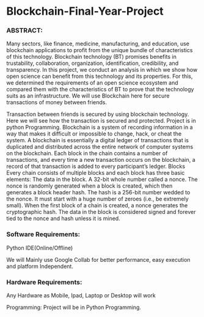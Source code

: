 # Blockchain-Final-Year-Project

### ABSTRACT: 

Many sectors, like finance, medicine, manufacturing, and education, use blockchain applications to profit from the unique bundle of characteristics of this technology. Blockchain technology (BT) promises benefits in trustability, collaboration, organization, identification, credibility, and transparency. In this project, we conduct an analysis in which we show how open science can benefit from this technology and its properties. For this, we determined the requirements of an open science ecosystem and compared them with the characteristics of BT to prove that the technology suits as an infrastructure. We will use Blockchain here for secure transactions of money between friends. 

Transaction between friends is secured by using blockchain technology. Here we will see how the transaction is secured and protected. Project is in python Programming. 
Blockchain is a system of recording information in a way that makes it difficult or impossible to change, hack, or cheat the system.
A blockchain is essentially a digital ledger of transactions that is duplicated and distributed across the entire network of computer systems on the blockchain. Each block in the chain contains a number of transactions, and every time a new transaction occurs on the blockchain, a record of that transaction is added to every participant’s ledger. 
Blocks
Every chain consists of multiple blocks and each block has three basic elements:
The data in the block. A 32-bit whole number called a nonce. The nonce is randomly generated when a block is created, which then generates a block header hash. The hash is a 256-bit number wedded to the nonce. It must start with a huge number of zeroes (i.e., be extremely small). When the first block of a chain is created, a nonce generates the cryptographic hash. The data in the block is considered signed and forever tied to the nonce and hash unless it is mined.

### Software Requirements:

Python IDE(Online/Offline) 

 We will Mainly use Google Collab for better performance, easy execution and platform Independent.

### Hardware Requirements: 

Any Hardware as Mobile, Ipad, Laptop or Desktop will work

Programming: Project will be in Python Programming. 

